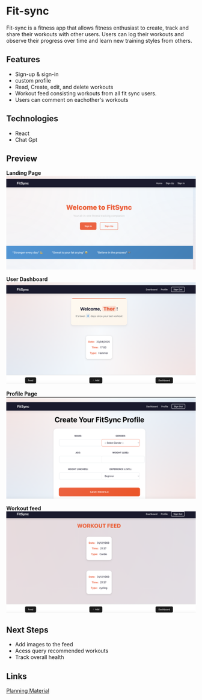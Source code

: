 # Fit-sync

Fit-sync is a fitness app that allows fitness enthusiast to create, track and share their workouts with other users. Users can log their workouts and observe their progress over time and learn new training styles from others.  

## Features
- Sign-up & sign-in
- custom profile
- Read, Create, edit, and delete workouts
- Workout feed consisting workouts from all fit sync users.
- Users can comment on eachother's workouts

## Technologies
- React
- Chat Gpt

## Preview
**Landing Page**
![fit-sync](./assets/Fit%20sync%20landing%20pag.png)

**User Dashboard**
![fit-sync](./assets/User%20dashboard.png) 

**Profile Page**
![fit-sync](./assets/User%20profile%20page.png)

**Workout feed**
![fit-sync](./assets/Workout%20feed.png)

## Next Steps
- Add images to the feed
- Acess query recommended workouts
- Track overall health

## Links
[Planning Material](https://trello.com/invite/b/68064715e2847402c5a9dcdf/ATTI9b9c6dc449b1ba176ff8472f5db9c1efDE9A2515/ga-collaboration-fitsync)
